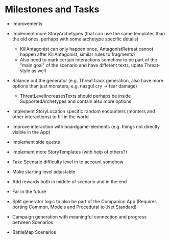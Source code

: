 ﻿# Milestones and Tasks
- Improvements 
 - Implement more StoryArchetypes (that can use the same templates than the old ones, perhaps with some archetype specific details)
   - KillAntagonist can only happen once, AntagonistRetreat cannot happen after KillAntagonist, similar rules to fragments?
   - Also need to mark certain interactions somehow to be part of the "main goal" of the scenario and have different texts, upate Threat-style as well
 - Balance out the generator (e.g. Threat track generation, also have more options than just monsters, e.g. nazgul cry -> fear damage)
   - ThreatLevelIncreasesTexts should perhaps be inside SupportedArchetypes and contain also more options
 - Implement StoryLocation specific random encounters (monters and other interactions) to fill in the world
 - Improve interaction with boardgame-elements (e.g. things not directly visible in the App) 
 - Implement side quests
 - Implement more StoryTemplates (with help of others?)
 - Take Scenario difficulty level in to account somehow
 - Make starting level adjustable
 - Add rewards both in middle of scenario and in the end
 
- Far in the future
 - Split generator logic to also be part of the Companion App (Requires porting Common, Models and Procedural to .Net Standard)
 - Campaign generation with meaningful connection and progress between Scenarios
 - BattleMap Scenarios
